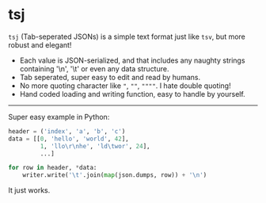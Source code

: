 # tsj

`tsj` (Tab-seperated JSONs) is a simple text format just like `tsv`, but more robust and elegant!

- Each value is JSON-serialized, and that includes any naughty strings containing '\n', '\t' or even any data structure.
- Tab seperated, super easy to edit and read by humans.
- No more quoting character like `"`, `""`, `""""`. I hate double quoting!
- Hand coded loading and writing function, easy to handle by yourself.

------------

Super easy example in Python:

```python
header = ('index', 'a', 'b', 'c')
data = [[0, 'hello', 'world', 42],
         1, 'llo\r\nhe', 'ld\twor', 24],
         ...]

for row in header, *data:
    writer.write('\t'.join(map(json.dumps, row)) + '\n')
```

It just works.

